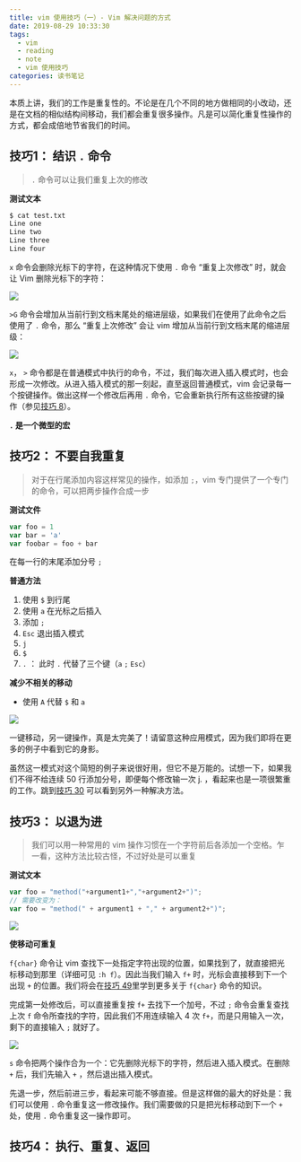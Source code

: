 ```yaml
---
title: vim 使用技巧（一）- Vim 解决问题的方式
date: 2019-08-29 10:33:30
tags: 
  - vim
  - reading
  - note
  - vim 使用技巧
categories: 读书笔记
---
```


本质上讲，我们的工作是重复性的。不论是在几个不同的地方做相同的小改动，还是在文档的相似结构间移动，我们都会重复很多操作。凡是可以简化重复性操作的方式，都会成倍地节省我们的时间。

<!--more-->

## 技巧1： 结识  `.` 命令

> `.` 命令可以让我们重复上次的修改

**测试文本**

```bash
$ cat test.txt
Line one
Line two
Line three
Line four
```

`x` 命令会删除光标下的字符，在这种情况下使用 `.` 命令 “重复上次修改” 时，就会让 Vim 删除光标下的字符：

![](https://github.com/Joker764/joker764.github.io/blob/src/images/vim/1-1.png?raw=true)

`>G` 命令会增加从当前行到文档末尾处的缩进层级，如果我们在使用了此命令之后使用了 `.` 命令，那么 “重复上次修改” 会让 vim 增加从当前行到文档末尾的缩进层级：

![](https://github.com/Joker764/joker764.github.io/blob/src/images/vim/1-2.png?raw=true)

`x`， `>` 命令都是在普通模式中执行的命令，不过，我们每次进入插入模式时，也会形成一次修改。从进入插入模式的那一刻起，直至返回普通模式，vim 会记录每一个按键操作。做出这样一个修改后再用 `.` 命令，它会重新执行所有这些按键的操作（参见[技巧 8]()）。

**`.` 是一个微型的宏**

## 技巧2： 不要自我重复

> 对于在行尾添加内容这样常见的操作，如添加 `;`，vim 专门提供了一个专门的命令，可以把两步操作合成一步

**测试文件**

```javascript
var foo = 1
var bar = 'a'
var foobar = foo + bar
```

在每一行的末尾添加分号 `;`

**普通方法**

1. 使用 `$` 到行尾
2. 使用 `a` 在光标之后插入
3. 添加 `;`
4. `Esc` 退出插入模式
5. `j`
6. `$`
7. `.` ： 此时 `.` 代替了三个键（`a` `;` `Esc`） 

**减少不相关的移动**

- 使用 `A` 代替 `$` 和 `a`

![](https://github.com/Joker764/joker764.github.io/blob/src/images/vim/2-1.png?raw=true)

一键移动，另一键操作，真是太完美了！请留意这种应用模式，因为我们即将在更多的例子中看到它的身影。

虽然这一模式对这个简短的例子来说很好用，但它不是万能的。试想一下，如果我们不得不给连续 50 行添加分号，即便每个修改输一次 j. ，看起来也是一项很繁重的工作。跳到[技巧 30]() 可以看到另外一种解决方法。

## 技巧3： 以退为进

> 我们可以用一种常用的 vim 操作习惯在一个字符前后各添加一个空格。乍一看，这种方法比较古怪，不过好处是可以重复

**测试文本**

```javascript
var foo = "method("+argument1+","+argument2+")";
// 需要改变为：
var foo = "method(" + argument1 + "," + argument2+")";
```

![](https://github.com/Joker764/joker764.github.io/blob/src/images/vim/3-1.png?raw=true)

**使移动可重复**

`f{char}` 命令让 vim 查找下一处指定字符出现的位置，如果找到了，就直接把光标移动到那里（详细可见 `:h f`）。因此当我们输入 `f+` 时，光标会直接移到下一个出现 `+` 的位置。我们将会在[技巧 49]()里学到更多关于 `f{char}` 命令的知识。

完成第一处修改后，可以直接重复按 `f+` 去找下一个加号，不过 `;` 命令会重复查找上次 `f` 命令所查找的字符，因此我们不用连续输入 4 次 `f+`，而是只用输入一次，剩下的直接输入 `;` 就好了。

![](https://github.com/Joker764/joker764.github.io/blob/src/images/vim/3-2.png?raw=true)

`s` 命令把两个操作合为一个：它先删除光标下的字符，然后进入插入模式。在删除 `+` 后，我们先输入 ` + ` ，然后退出插入模式。

先退一步，然后前进三步，看起来可能不够直接。但是这样做的最大的好处是：我们可以使用 `.` 命令重复这一修改操作。我们需要做的只是把光标移动到下一个 `+` 处，使用 `.` 命令重复这一操作即可。

## 技巧4： 执行、重复、返回
